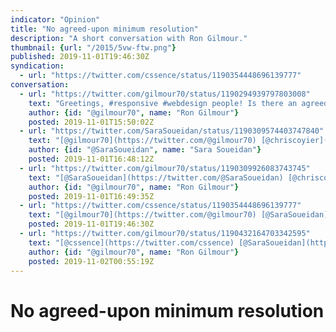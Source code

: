 ```yaml
---
indicator: "Opinion"
title: "No agreed-upon minimum resolution"
description: "A short conversation with Ron Gilmour."
thumbnail: {url: "/2015/5vw-ftw.png"}
published: 2019-11-01T19:46:30Z
syndication:
  - url: "https://twitter.com/cssence/status/1190354448696139777"
conversation:
  - url: "https://twitter.com/gilmour70/status/1190294939797803008"
    text: "Greetings, #responsive #webdesign people! Is there an agreed-upon minimum width for responsive layouts? If my layout works at &gt;= 375px is that okay?<br>[@SaraSoueidan](https://twitter.com/@SaraSoueidan) [@chriscoyier](https://twitter.com/@chriscoyier)"
    author: {id: "@gilmour70", name: "Ron Gilmour"}
    posted: 2019-11-01T15:50:02Z
  - url: "https://twitter.com/SaraSoueidan/status/1190309574403747840"
    text: "[@gilmour70](https://twitter.com/@gilmour70) [@chriscoyier](https://twitter.com/@chriscoyier)<br>There are people who might browse your site on a smart watch, so I’d say go as small as u can (though i’m personally guilty of not optimizing for smart watches enough but I should be)"
    author: {id: "@SaraSoueidan", name: "Sara Soueidan"}
    posted: 2019-11-01T16:48:12Z
  - url: "https://twitter.com/gilmour70/status/1190309926083743745"
    text: "[@SaraSoueidan](https://twitter.com/@SaraSoueidan) [@chriscoyier](https://twitter.com/@chriscoyier)<br>Good point! I wasn’t thinking about watches."
    author: {id: "@gilmour70", name: "Ron Gilmour"}
    posted: 2019-11-01T16:49:35Z
  - url: "https://twitter.com/cssence/status/1190354448696139777"
    text: "[@gilmour70](https://twitter.com/@gilmour70) [@SaraSoueidan](https://twitter.com/@SaraSoueidan) [@chriscoyier](https://twitter.com/@chriscoyier)<br>If you do not want to spend much time optimizing for tiny screens, but at the same time make sure your design doesn’t break, this might help: [cssence.com/code/2015-09-23-5vw-ftw](/2015/5vw-ftw)"
    posted: 2019-11-01T19:46:30Z
  - url: "https://twitter.com/gilmour70/status/1190432164703342595"
    text: "[@cssence](https://twitter.com/cssence) [@SaraSoueidan](https://twitter.com/@SaraSoueidan) [@chriscoyier](https://twitter.com/@chriscoyier)<br>This is great! Thanks!"
    author: {id: "@gilmour70", name: "Ron Gilmour"}
    posted: 2019-11-02T00:55:19Z
---
```


# No agreed-upon minimum resolution
